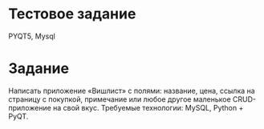 # Тестовое задание
PYQT5, Mysql

# Задание
Написать приложение «Вишлист» с полями: название, цена, ссылка на страницу с покупкой, примечание или любое другое маленькое CRUD-приложение на свой вкус. Требуемые технологии: MySQL, Python + PyQT.
